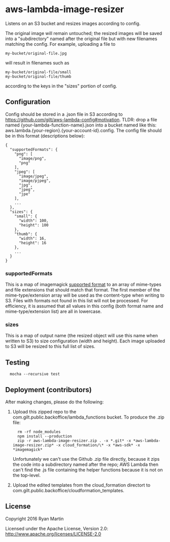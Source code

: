 # aws-lambda-image-resizer
Listens on an S3 bucket and resizes images according to config.

The original image will remain untouched; the resized images will be saved into a "subdirectory" named after the original file
but with new filenames matching the config. For example, uploading a file to

```
my-bucket/original-file.jpg
```

will result in filenames such as

```
my-bucket/original-file/small
my-bucket/original-file/thumb
```

according to the keys in the "sizes" portion of config.



## Configuration
Config should be stored in a .json file in S3 according to https://github.com/gilt/aws-lambda-config#motivation. TLDR: drop
a file named {your-lambda-function-name}.json into a bucket named like this: aws.lambda.{your-region}.{your-account-id}.config.
The config file should be in this format (descriptions below):

```
{
  "supportedFormats": {
    "png": [
      "image/png",
      "png"
    ],
    "jpeg": [
      "image/jpeg",
      "image/pjpeg",
      "jpg",
      "jpeg",
      "jpe"
    ],
    ...
  },
  "sizes": {
    "small": {
      "width": 100,
      "height": 100
    },
    "thumb": {
      "width": 16,
      "height": 16
    },
    ...
  }
}
```


### supportedFormats
This is a map of imagemagick [supported format](http://www.imagemagick.org/script/formats.php) to an array of mime-types
and file extensions that should match that format. The first member of the mime-type/extension array will be used as the
content-type when writing to S3. Files with formats not found in this list will not be processed. For efficiency, it is
assumed that all values in this config (both format name and mime-type/extension list) are all in lowercase.


### sizes
This is a map of output name (the resized object will use this name when written to S3) to size configuration (width and height).
Each image uploaded to S3 will be resized to this full list of sizes.



## Testing
```
  mocha --recursive test
```



## Deployment (contributors)
After making changes, please do the following:

1. Upload this zipped repo to the com.gilt.public.backoffice/lambda_functions bucket. To produce the .zip file:

   ```
     rm -rf node_modules
     npm install --production
     zip -r aws-lambda-image-resizer.zip . -x *.git* -x *aws-lambda-image-resizer.zip* -x cloud_formation/\* -x *aws-sdk* -x *imagemagick*
   ```

   Unfortunately we can't use the Github .zip file directly, because it zips the code into a subdirectory named after
   the repo; AWS Lambda then can't find the .js file containing the helper functions because it is not on the top-level.

2. Upload the edited templates from the cloud_formation directort to com.gilt.public.backoffice/cloudformation_templates.


## License
Copyright 2016 Ryan Martin

Licensed under the Apache License, Version 2.0: http://www.apache.org/licenses/LICENSE-2.0